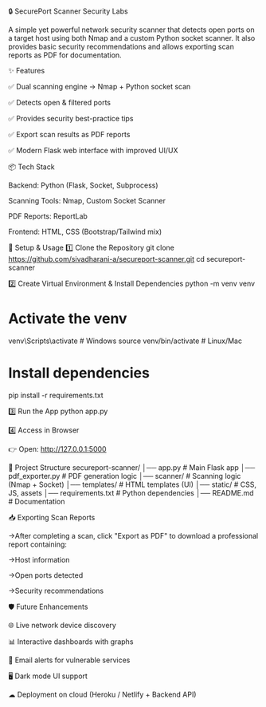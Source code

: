 🔒 SecurePort Scanner Security Labs

A simple yet powerful network security scanner that detects open ports on a target host using both Nmap and a custom Python socket scanner.
It also provides basic security recommendations and allows exporting scan reports as PDF for documentation.

✨ Features

✅ Dual scanning engine → Nmap + Python socket scan

✅ Detects open & filtered ports

✅ Provides security best-practice tips

✅ Export scan results as PDF reports

✅ Modern Flask web interface with improved UI/UX

📦 Tech Stack

Backend: Python (Flask, Socket, Subprocess)

Scanning Tools: Nmap, Custom Socket Scanner

PDF Reports: ReportLab

Frontend: HTML, CSS (Bootstrap/Tailwind mix)

🚀 Setup & Usage
1️⃣ Clone the Repository
git clone https://github.com/sivadharani-a/secureport-scanner.git
cd secureport-scanner

2️⃣ Create Virtual Environment & Install Dependencies
python -m venv venv

# Activate the venv
venv\Scripts\activate      # Windows
source venv/bin/activate   # Linux/Mac

# Install dependencies
pip install -r requirements.txt

3️⃣ Run the App
python app.py

4️⃣ Access in Browser

👉 Open: http://127.0.0.1:5000

📂 Project Structure
secureport-scanner/
│── app.py               # Main Flask app
│── pdf_exporter.py      # PDF generation logic
│── scanner/             # Scanning logic (Nmap + Socket)
│── templates/           # HTML templates (UI)
│── static/              # CSS, JS, assets
│── requirements.txt     # Python dependencies
│── README.md            # Documentation

📥 Exporting Scan Reports

->After completing a scan, click "Export as PDF" to download a professional report containing:

->Host information

->Open ports detected

->Security recommendations

🛡 Future Enhancements

🌐 Live network device discovery

📊 Interactive dashboards with graphs

🔔 Email alerts for vulnerable services

🖥 Dark mode UI support

☁ Deployment on cloud (Heroku / Netlify + Backend API)
